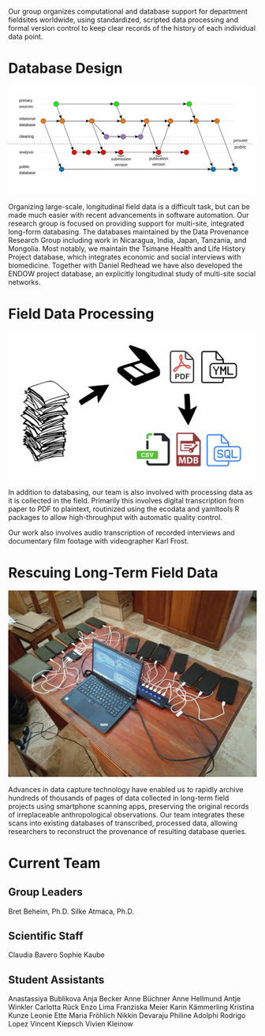 
Our group organizes computational and database support for department fieldsites worldwide, using standardized, scripted data processing and formal version control to keep clear records of the history of each individual data point.

# Database Design

![](diag6.png)

Organizing large-scale, longitudinal field data is a difficult task, but can be made much easier with recent advancements in software automation. Our research group is focused on providing support for multi-site, integrated long-form databasing. The databases maintained by the Data Provenance Research Group including work in Nicaragua, India, Japan, Tanzania, and Mongolia. Most notably, we maintain the Tsimane Health and Life History Project database, which integrates economic and social interviews with biomedicine. Together with Daniel Redhead we have also developed the ENDOW project database, an explicitly longitudinal study of multi-site social networks.

# Field Data Processing

![](pipeline.png)

In addition to databasing, our team is also involved with processing data as it is collected in the field. Primarily this involves digital transcription from paper to PDF to plaintext, routinized using the ecodata and yamltools R packages to allow high-throughput with automatic quality control.

Our work also involves audio transcription of recorded interviews and documentary film footage with videographer Karl Frost.

# Rescuing Long-Term Field Data

![](phones.jpeg)

Advances in data capture technology have enabled us to rapidly archive hundreds of thousands of pages of data collected in long-term field projects using smartphone scanning apps, preserving the original records of irreplaceable anthropological observations. Our team integrates these scans into existing databases of transcribed, processed data, allowing researchers to reconstruct the provenance of resulting database queries.


# Current Team

## Group Leaders

Bret Beheim, Ph.D.
Silke Atmaca, Ph.D.

## Scientific Staff

Claudia Bavero
Sophie Kaube

## Student Assistants

Anastassiya Bublikova
Anja Becker
Anne Büchner
Anne Hellmund
Antje Winkler
Carlotta Rück
Enzo Lima
Franziska Meier
Karin Kämmerling
Kristina Kunze
Leonie Ette
Maria Fröhlich
Nikkin Devaraju
Philine Adolphi
Rodrigo Lopez
Vincent Kiepsch
Vivien Kleinow
